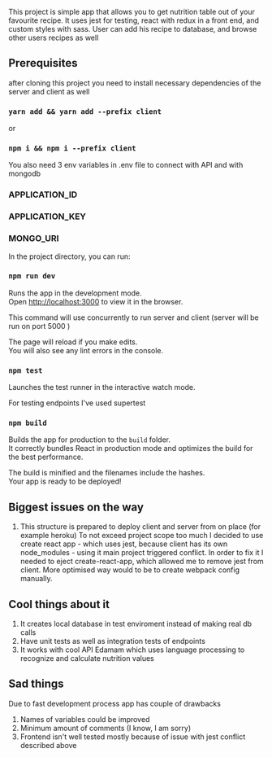 This project is simple app that allows you to get nutrition table out of your favourite recipe.
It uses jest for testing, react with redux in a front end, and custom styles with sass.
User can add his recipe to database, and browse other users recipes as well

## Prerequisites

after cloning this project you need to install necessary dependencies of the server and client as well

### `yarn add && yarn add --prefix client`

or

### `npm i && npm i --prefix client`

You also need 3 env variables in .env file to connect with API and with mongodb

### APPLICATION_ID

### APPLICATION_KEY

### MONGO_URI

In the project directory, you can run:

### `npm run dev`

Runs the app in the development mode.<br />
Open [http://localhost:3000](http://localhost:3000) to view it in the browser.

This command will use concurrently to run server and client (server will be run on port 5000 )

The page will reload if you make edits.<br />
You will also see any lint errors in the console.

### `npm test`

Launches the test runner in the interactive watch mode.<br />

For testing endpoints I've used supertest

### `npm build`

Builds the app for production to the `build` folder.<br />
It correctly bundles React in production mode and optimizes the build for the best performance.

The build is minified and the filenames include the hashes.<br />
Your app is ready to be deployed!

## Biggest issues on the way

1. This structure is prepared to deploy client and server from on place (for example heroku)
   To not exceed project scope too much I decided to use create react app - which uses jest, because client has its own node_modules - using it main project triggered conflict. In order to fix it I needed to eject create-react-app, which allowed me to remove jest from client. More optimised way would to be to create webpack config manually.

## Cool things about it

1. It creates local database in test enviroment instead of making real db calls
2. Have unit tests as well as integration tests of endpoints
3. It works with cool API Edamam which uses language processing to recognize and calculate nutrition values

## Sad things

Due to fast development process app has couple of drawbacks

1. Names of variables could be improved
2. Minimum amount of comments (I know, I am sorry)
3. Frontend isn't well tested mostly because of issue with jest conflict described above
